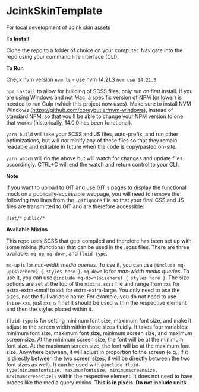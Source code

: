 # JcinkSkinTemplate
For local development of Jcink skin assets

**To Install**

Clone the repo to a folder of choice on your computer. Navigate into the repo using your command line interface (CLI).

**To Run**

Check nvm version `nvm ls` - use nvm 14.21.3 `nvm use 14.21.3`

`npm install` to allow for building of SCSS files; only run on first install. If you are using Windows and not Mac, a specific version of NPM (or lower) is needed to run Gulp (which this project now uses). Make sure to install NVM Windows (https://github.com/coreybutler/nvm-windows), instead of standard NPM, so that you'll be able to change your NPM version to one that works (historically, 14.0.0 has been functional).

`yarn build` will take your SCSS and JS files, auto-prefix, and run other optimizations, but will _not_ minify any of these files so that they remain readable and editable in future when the code is copy/pasted on-site.

`yarn watch` will do the above but will watch for changes and update files accordingly. CTRL+C will end the watch and return control to your CLI.

**Note**

If you want to upload to GIT and use GIT's pages to display the functional mock on a publically-accessible webpage, you will need to remove the following two lines from the `.gitignore` file so that your final CSS and JS files are transmitted to GIT and are therefore accessible:

`dist/*`
`public/*`

**Available Mixins**

This repo uses SCSS that gets compiled and therefore has been set up with some mixins (functions) that can be used in the .scss files. There are three available: `mq-up`, `mq-down`, and `fluid-type`.

`mq-up` is for *min-width media queries*. To use it, you can use `@include mq-up(sizehere) { styles here }`. `mq-down` is for *max-width media queries*. To use it, you can use `@include mq-down(sizehere) { styles here }`. The size options are set at the top of the `mixins.scss` file and range from `xxs` for extra-extra-small to `xxl` for extra-extra-large. You only need to use the sizes, not the full variable name. For example, you do not need to use `$size-xxs`, just `xxs` is fine! It should be used within the respective element and then the styles placed within it.

`fluid-type` is for setting minimum font size, maximum font size, and make it adjust to the screen width within those sizes fluidly. It takes four variables: minimum font size, maximum font size, minimum screen size, and maximum screen size. At the minimum screen size, the font will be at the minimum font size. At the maximum screen size, the font will be at the maximum font size. Anywhere between, it will adjust in proportion to the screen (e.g., if it is directly between the two screen sizes, it will be directly between the two font sizes as well). It can be used with `@include fluid-type(minimumfontsize, maximumfontsize, minimumscreensize, maximumscreensize);` within the respective element. It does not need to have braces like the media query mixins. **This is in pixels. Do not include units.**